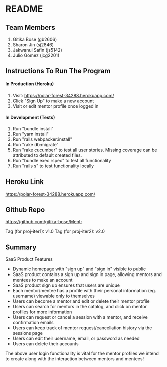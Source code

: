 # README

## Team Members
1. Gitika Bose (gb2606)
2. Sharon Jin (sj2846)
3. Jakwanul Safin (js5142)
4. Julio Gomez (jcg2201)

## Instructions To Run The Program 
#### In Production (Heroku) 
1. Visit: https://polar-forest-34288.herokuapp.com/
2. Click "Sign Up" to make a new account 
3. Visit or edit mentor profile once logged in 

#### In Development (Tests) 
1. Run "bundle install" 
2. Run "yarn install"
3. Run "rails webpacker:install"
4. Run "rake db:migrate"
5. Run "rake cucumber" to test all user stories. Missing coverage can be attributed to default created files.
7. Run "bundle exec rspec" to test all functionality 
8. Run "rails s" to test functionality locally

## Heroku Link 
https://polar-forest-34288.herokuapp.com/

## Github Repo
https://github.com/gitika-bose/Mentr

Tag (for proj-iter1): v1.0
Tag (for proj-iter2): v2.0

## Summary

SaaS Product Features 
* Dynamic homepage with "sign up" and "sign in" visible to public
* SaaS product contains a sign up and sign in page, allowing mentors and mentees to make an account
* SaaS product sign up ensures that users are unique
* Each mentor/mentee has a profile with their personal information (eg. username) viewable only to themselves
* Users can become a mentor and edit or delete their mentor profile
* Users can search for mentors in the catalog, and click on mentor profiles for more information
* Users can request or cancel a session with a mentor, and receive confirmation emails
* Users can keep track of mentor request/cancellation history via the sessions page
* Users can edit their username, email, or password as needed 
* Users can delete their accounts 

The above user login functionality is vital for the mentor profiles we intend to create along with the interaction between mentors and mentees!
